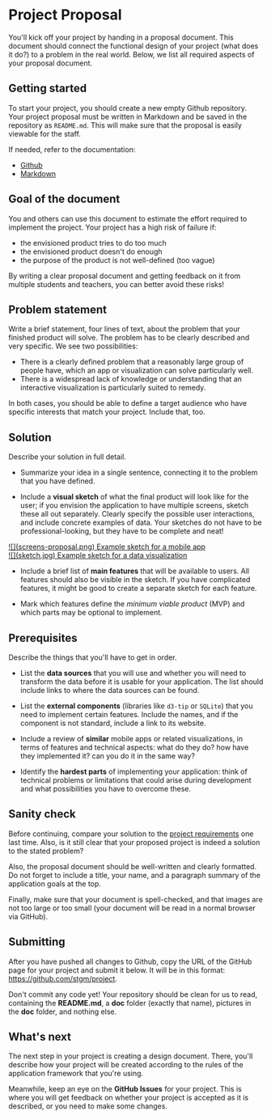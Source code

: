 # Project Proposal

You'll kick off your project by handing in a proposal document. This document should connect the functional design of your project (what does it do?) to a problem in the real world. Below, we list all required aspects of your proposal document.

## Getting started

To start your project, you should create a new empty Github repository. Your project proposal must be written in Markdown and be saved in the repository as `README.md`. This will make sure that the proposal is easily viewable for the staff.

If needed, refer to the documentation:

- [Github](/reference/github)
- [Markdown](/reference/markdown)

## Goal of the document

You and others can use this document to estimate the effort required to implement the project. Your project has a high risk of failure if:

- the envisioned product tries to do too much
- the envisioned product doesn't do enough
- the purpose of the product is not well-defined (too vague)

By writing a clear proposal document and getting feedback on it from multiple students and teachers, you can better avoid these risks!

## Problem statement

Write a brief statement, four lines of text, about the problem that your finished product will solve. The problem has to be clearly described and very specific. We see two possibilities:

- There is a clearly defined problem that a reasonably large group of people have, which an app or visualization can solve particularly well.
- There is a widespread lack of knowledge or understanding that an interactive visualization is particularly suited to remedy.

In both cases, you should be able to define a target audience who have specific interests that match your project. Include that, too.

## Solution

Describe your solution in full detail.

- Summarize your idea in a single sentence, connecting it to the problem that you have defined.

- Include a **visual sketch** of what the final product will look like for the user; if you envision the application to have multiple screens, sketch these all out separately. Clearly specify the possible user interactions, and include concrete examples of data. Your sketches do not have to be professional-looking, but they have to be complete and neat!

<div class="row">
<div class="col-xs-6 col-md-3">
<a href="/course/10%20Milestones/10%20Project%20Proposal/screens-proposal.png" class="thumbnail">
![](screens-proposal.png)
Example sketch for a mobile app
</a>
</div>
<div class="col-xs-6 col-md-3">
<a href="/course/10%20Milestones/10%20Project%20Proposal/sketch.jpg" class="thumbnail">
![](sketch.jpg)
Example sketch for a data visualization
</a>
</div>
</div>

- Include a brief list of **main features** that will be available to users. All features should also be visible in the sketch. If you have complicated features, it might be good to create a separate sketch for each feature.

- Mark which features define the *minimum viable product* (MVP) and which parts may be optional to implement.

## Prerequisites

Describe the things that you'll have to get in order.

- List the **data sources** that you will use and whether you will need to transform the data before it is usable for your application. The list should include links to where the data sources can be found.

- List the **external components** (libraries like `d3-tip` or `SQLite`) that you need to implement certain features. Include the names, and if the component is not standard, include a link to its website.

- Include a review of **similar** mobile apps or related visualizations, in terms of features and technical aspects: what do they do? how have they implemented it? can you do it in the same way?

- Identify the **hardest parts** of implementing your application: think of technical problems or limitations that could arise during development and what possibilities you have to overcome these.

## Sanity check

Before continuing, compare your solution to the [project requirements](/reference/requirements) one last time. Also, is it still clear that your proposed project is indeed a solution to the stated problem?

Also, the proposal document should be well-written and clearly formatted. Do not forget to include a
title, your name, and a paragraph summary of the application goals at the top.

Finally, make sure that your document is spell-checked, and that images are not too large or too small (your document will be read in a normal browser via GitHub).

## Submitting

After you have pushed all changes to Github, copy the URL of the GitHub page for your project and submit it below. It will be in this format: <https://github.com/stgm/project>.

Don't commit any code yet! Your repository should be clean for us to read, containing the **README.md**, a **doc** folder (exactly that name), pictures in the **doc** folder, and nothing else.

## What's next

The next step in your project is creating a design document. There, you'll describe how your project will be created according to the rules of the application framework that you're using.

Meanwhile, keep an eye on the **GitHub Issues** for your project. This is where you will get feedback on whether your project is accepted as it is described, or you need to make some changes.

